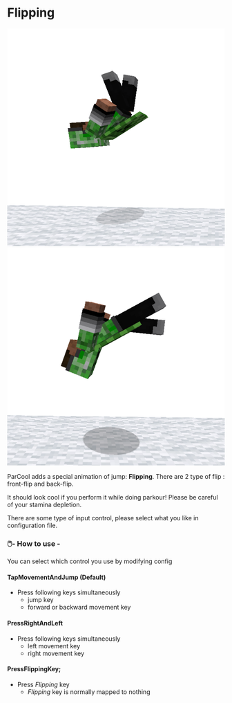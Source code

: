 # Flipping

![Front Flip](../resources/actions/Flipping1.png)
![Back Flip](../resources/actions/Flipping2.png)

ParCool adds a special animation of jump: **Flipping**. There are 2 type of flip : front-flip and back-flip.

It should look cool if you perform it while doing parkour! Please be careful of your stamina depletion.

There are some type of input control, please select what you like in configuration file.

### 🖱️- How to use -

You can select which control you use by modifying config

#### TapMovementAndJump (Default)

- Press following keys simultaneously
    - jump key
    - forward or backward movement key

#### PressRightAndLeft

- Press following keys simultaneously
    - left movement key
    - right movement key

#### PressFlippingKey;

- Press *Flipping* key
    - *Flipping* key is normally mapped to nothing